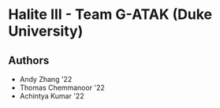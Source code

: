 # Halite III - Team G-ATAK (Duke University)
## Authors
* Andy Zhang '22
* Thomas Chemmanoor '22
* Achintya Kumar '22
